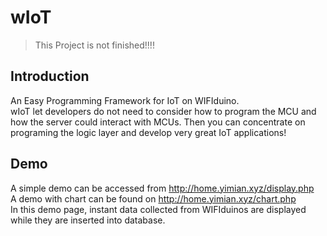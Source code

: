 # wIoT
>This Project is not finished!!!!
## Introduction
An Easy Programming Framework for IoT on WIFIduino.<br/>
wIoT let developers do not need to consider how to program the MCU and how the server could interact with MCUs. Then you can concentrate on programing the logic layer and develop very great IoT applications!  

## Demo
A simple demo can be accessed from http://home.yimian.xyz/display.php</br>
A demo with chart can be found on http://home.yimian.xyz/chart.php</br>
In this demo page, instant data collected from WIFIduinos are displayed while they are inserted into database.</br>

